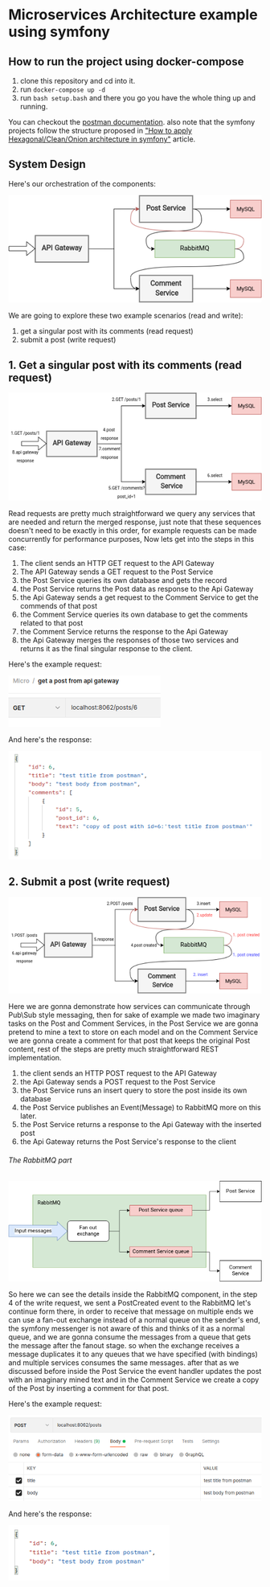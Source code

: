 # Microservices Architecture example using symfony

## How to run the project using docker-compose
1. clone this repository and cd into it.
2. run `docker-compose up -d`
3. run `bash setup.bash` and there you go you have the whole thing up and running.

You can checkout the [postman documentation](https://documenter.getpostman.com/view/3134274/VUqoSKUC#37ef1a79-43ee-4abf-9b4b-32c16b91fa4c).
also note that the symfony projects follow the structure proposed in ["How to apply Hexagonal/Clean/Onion architecture in symfony"](https://saeidme.medium.com/how-to-apply-hexagonal-clean-onion-architecture-with-only-two-changes-to-your-symfony-project-2c5fe16d5a4f) article.


## System Design
Here's our orchestration of the components:


![microservices base](./docs/microservices-base.png)


We are going to explore these two example scenarios (read and write):

1. get a singular post with its comments (read request)
2. submit a post (write request)

## 1. Get a singular post with its comments (read request)
![microservices read](./docs/micro-read.png)

Read requests are pretty much straightforward we query any services that are needed and return the merged response, 
just note that these sequences doesn't need to be exactly in this order, for example requests can be made concurrently for 
performance purposes, Now lets get into the steps in this case:
1. The client sends an HTTP GET request to the API Gateway
2. The API Gateway sends a GET request to the Post Service 
3. the Post Service queries its own database and gets the record
4. the Post Service returns the Post data as response to the Api Gateway
5. the Api Gateway sends a get request to the Comment Service to get the commends of that post
6. the Comment Service queries its own database to get the comments related to that post
7. the Comment Service returns the response to the Api Gateway
8. the Api Gateway merges the responses of those two services and returns it as the final singular response to the client.


Here's the example request:

![read request](./docs/read-request.png)

And here's the response:

![read request](./docs/read-response.png)


## 2. Submit a post (write request)
![microservices read](./docs/micro-write.png)

Here we are gonna demonstrate how services can communicate through Pub\Sub style messaging, then for sake of example we made
two imaginary tasks on the Post and Comment Services, in the Post Service we are gonna pretend to mine a text to store 
on each model and on the Comment Service we are gonna create a comment for that post that keeps the original Post content, 
rest of the steps are pretty much straightforward REST implementation.
1. the client sends an HTTP POST request to the API Gateway 
2. the Api Gateway sends a POST request to the Post Service
3. the Post Service runs an insert query to store the post inside its own database
4. the Post Service publishes an Event(Message) to RabbitMQ more on this later.
5. the Post Service returns a response to the Api Gateway with the inserted post
6. the Api Gateway returns the Post Service's response to the client

###### The RabbitMQ part
![microservices queue](./docs/queue.png)

So here we can see the details inside the RabbitMQ component, in the step 4 of the write request, we sent a PostCreated event to 
the RabbitMQ let's continue form there, in order to receive that message on multiple ends we can use a fan-out exchange
instead of a normal queue on the sender's end, the symfony messenger is not aware of this and thinks of it as a normal 
queue, and we are gonna consume the messages from a queue that gets the message after the fanout stage. so when the
exchange receives a message duplicates it to any queues that we have specified (with bindings) and multiple services consumes the same 
messages. after that as we discussed before inside the Post Service the event handler updates the post with an imaginary
mined text and in the Comment Service we create a copy of the Post by inserting a comment for that post.


Here's the example request:

![write request](./docs/write-request.png)

And here's the response:

![write request](./docs/write-response.png)


